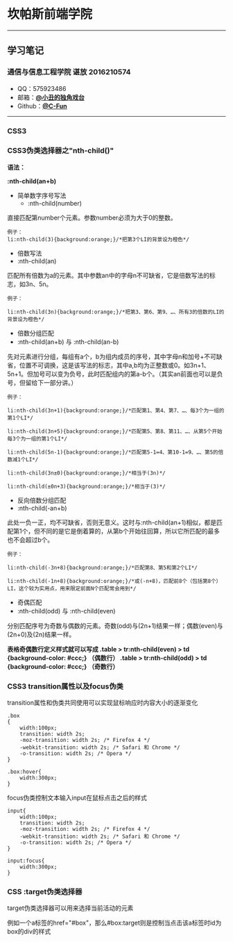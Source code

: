# 坎帕斯前端学院 
***
## 学习笔记
### 通信与信息工程学院  谌放  2016210574

* QQ：575923486 
* 邮箱：[**@小丑的独角戏台**](https://mail.qq.com/cgi-bin/frame_html?sid=3cMc4wafMGNvDix1&r=db865c2e4d244aa94e56a0ca229d3f9c)
* Github：[**@C-Fun**](https://github.com/C-Fun)

***

### CSS3

### CSS3伪类选择器之"nth-child()"

**语法：**

**:nth-child(an+b)**

* 简单数字序号写法
  * :nth-child(number)

直接匹配第number个元素。参数number必须为大于0的整数。
	
	例子：
	li:nth-child(3){background:orange;}/*把第3个LI的背景设为橙色*/

* 倍数写法
 * :nth-child(an)
 
匹配所有倍数为a的元素。其中参数an中的字母n不可缺省，它是倍数写法的标志，如3n、5n。

	例子：
	
	li:nth-child(3n){background:orange;}/*把第3、第6、第9、…、所有3的倍数的LI的背景设为橙色*/

* 倍数分组匹配
 * :nth-child(an+b) 与 :nth-child(an-b)
 
先对元素进行分组，每组有a个，b为组内成员的序号，其中字母n和加号+不可缺省，位置不可调换，这是该写法的标志，其中a,b均为正整数或0。如3n+1、5n+1。但加号可以变为负号，此时匹配组内的第a-b个。（其实an前面也可以是负号，但留给下一部分讲。）

	例子：
	
	li:nth-child(3n+1){background:orange;}/*匹配第1、第4、第7、…、每3个为一组的第1个LI*/
	
	li:nth-child(3n+5){background:orange;}/*匹配第5、第8、第11、…、从第5个开始每3个为一组的第1个LI*/
	
	li:nth-child(5n-1){background:orange;}/*匹配第5-1=4、第10-1=9、…、第5的倍数减1个LI*/
	
	li:nth-child(3n±0){background:orange;}/*相当于(3n)*/
	
	li:nth-child(±0n+3){background:orange;}/*相当于(3)*/

* 反向倍数分组匹配
 * :nth-child(-an+b)

此处一负一正，均不可缺省，否则无意义。这时与:nth-child(an+1)相似，都是匹配第1个，但不同的是它是倒着算的，从第b个开始往回算，所以它所匹配的最多也不会超过b个。

	例子：
	
	li:nth-child(-3n+8){background:orange;}/*匹配第8、第5和第2个LI*/
	
	li:nth-child(-1n+8){background:orange;}/*或(-n+8)，匹配前8个（包括第8个）LI，这个较为实用点，用来限定前面N个匹配常会用到*/
* 奇偶匹配
 * :nth-child(odd) 与 :nth-child(even)

分别匹配序号为奇数与偶数的元素。奇数(odd)与(2n+1)结果一样；偶数(even)与(2n+0)及(2n)结果一样。


**表格奇偶数行定义样式就可以写成
.table > tr:nth-child(even) > td {background-color: #ccc;}  （偶数行）
.table > tr:nth-child(odd) > td {background-color: #ccc;}  （奇数行）**



### CSS3 transition属性以及focus伪类

transition属性和伪类共同使用可以实现鼠标响应时内容大小的逐渐变化

	.box
	{
		width:100px;
		transition: width 2s;
		-moz-transition: width 2s; /* Firefox 4 */
		-webkit-transition: width 2s; /* Safari 和 Chrome */
		-o-transition: width 2s; /* Opera */
	}
	
	.box:hover{
		width:300px;
	}


focus伪类控制文本输入input在鼠标点击之后的样式

	input{
		width:100px;
		transition: width 2s;
		-moz-transition: width 2s; /* Firefox 4 */
		-webkit-transition: width 2s; /* Safari 和 Chrome */
		-o-transition: width 2s; /* Opera */
	}

	input:focus{
		width:300px;
	}


### CSS :target伪类选择器

target伪类选择器可以用来选择当前活动的元素

例如一个a标签的href="#box"，那么#box:target则是控制当点击该a标签时id为box的div的样式

